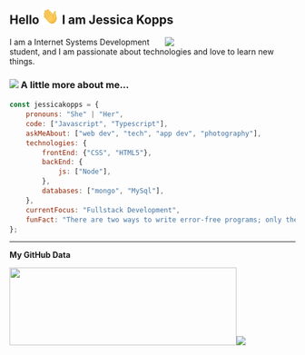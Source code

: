 <h2> Hello <img src="https://raw.githubusercontent.com/ABSphreak/ABSphreak/master/gifs/Hi.gif" width="30px"> I am Jessica Kopps </h2>
<img align='right' src="https://media.giphy.com/media/4XXo8A7CIW1lZGgdhm/giphy.gif" width="230">
I am a Internet Systems Development student, and I am passionate about technologies and love to learn new things.
<br>

### <img src="https://media.giphy.com/media/aT8qmIcoyPQ1EeB9DK/giphy.gif" width="60"> A little more about me...  

```javascript
const jessicakopps = {
    pronouns: "She" | "Her",
    code: ["Javascript", "Typescript"],
    askMeAbout: ["web dev", "tech", "app dev", "photography"],
    technologies: {
        frontEnd: {"CSS", "HTML5"},        
        backEnd: {
            js: ["Node"],
        },        
        databases: ["mongo", "MySql"],
    },
    currentFocus: "Fullstack Development",
    funFact: "There are two ways to write error-free programs; only the third one works - Alan J. Perlis"
};
```

---
**My GitHub Data** 

<a href="https://github.com/jessicakopps"><img height="137px" width="400em" src="https://github-readme-stats.vercel.app/api?username=jessicakopps&hide_title=true&hide_border=true&show_icons=true&include_all_commits=true&count_private=true&line_height=26&text_color=000&icon_color=000&bg_color=0,ea6161,ffc64d,fffc4d,52fa5a&theme=graywhite" /><!-- wi*quL3fcV --><img height="137px" src="https://github-readme-stats.vercel.app/api/top-langs/?username=jessicakopps&hide_title=true&hide_border=true&layout=compact&langs_count=6&exclude_repo=comp426,Redventures-Movie-Quotes&text_color=000&icon_color=fff&bg_color=0,52fa5a,4dfcff,c64dff&theme=graywhite" /></a>

